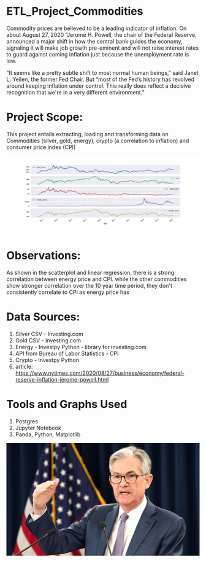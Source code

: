 # ETL_Project_Commodities

Commodity prices are believed to be a leading indicator of inflation. On about August 27, 2020 “Jerome H. Powell, the chair of the Federal Reserve, announced a major shift in how the central bank guides the economy, signaling it will make job growth pre-eminent and will not raise interest rates to guard against coming inflation just because the unemployment rate is low.

“It seems like a pretty subtle shift to most normal human beings,” said Janet L. Yellen, the former Fed Chair. But “most of the Fed’s history has revolved around keeping inflation under control. This really does reflect a decisive recognition that we're in a very different environment.”

# Project Scope:
This project entails extracting, loading and transforming data on Commodities (silver, gold, energy), crypto (a correlation to inflation) and consumer price index (CPI)

![alt test](https://github.com/jeffhoffmanmba/ETL_Project_Commodities/blob/master/Graphs/commodity_cpi_comparisons.png)

# Observations:
As shown in the scatterplot and linear regression, there is a strong correlation between energy price and CPI. while the other commodities show stronger correlation over the 10 year time period, they don't consistently correlate to CPI as energy price has

# Data Sources:
1) Silver CSV - Investing.com 
2) Gold CSV - Investing.com
3) Energy - Investpy Python - library for investing.com
4) API from Bureau of Labor Statistics - CPI
5) Crypto - Investpy Python
4) article: https://www.nytimes.com/2020/08/27/business/economy/federal-reserve-inflation-jerome-powell.html

# Tools and Graphs Used
1) Postgres
2) Jupyter Notebook 
3) Panda, Python, Matplotlib

![alt test](https://github.com/jeffhoffmanmba/ETL_Project_Commodities/blob/master/Images/Jerome-Powell.jpg)
